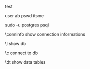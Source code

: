 test

user ab pswd itsme

sudo -u postgres psql

\conninfo  show connection informations

\l show db

\c connect to db

\dt show data tables